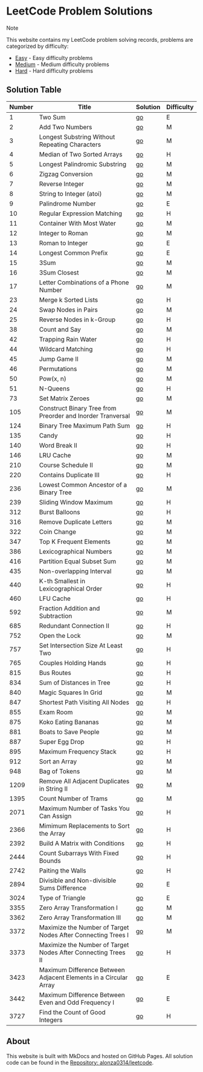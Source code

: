 # LeetCode Problem Solutions

> [!Note]
> This website contains my LeetCode problem solving records, problems are categorized by difficulty:
>
> - [Easy](Easy/) - Easy difficulty problems
> - [Medium](Medium/) - Medium difficulty problems
> - [Hard](Hard/) - Hard difficulty problems

## Solution Table

| Number | Title | Solution | Difficulty |
| - | - | - | - |
| 1 | Two Sum | [go](Easy/1%20Two%20Sum.md) | E |
| 2 | Add Two Numbers | [go](Medium/2%20Add%20Two%20Numbers.md) | M |
| 3 | Longest Substring Without Repeating Characters | [go](Medium/3%20Longest%20Substring%20Without%20Repeating%20Characters.md) | M |
| 4 | Median of Two Sorted Arrays | [go](Hard/4%20Median%20of%20Two%20Sorted%20Arrays.md) | H |
| 5 | Longest Palindromic Substring | [go](Medium/5%20Longest%20Palindromic%20Substring.md) | M |
| 6 | Zigzag Conversion | [go](Medium/6%20Zigzag%20Conversion.md) | M |
| 7 | Reverse Integer | [go](Medium/7%20Reverse%20Integer.md) | M |
| 8 | String to Integer (atoi) | [go](Medium/8%20String%20to%20Integer%20(atoi).md) | M |
| 9 | Palindrome Number | [go](Easy/9%20Palindrome%20Number.md) | E |
| 10 | Regular Expression Matching | [go](Hard/10%20Regular%20Expression%20Matching.md) | H |
| 11 | Container With Most Water | [go](Medium/11%20Container%20With%20Most%20Water.md) | M |
| 12 | Integer to Roman | [go](Medium/12%20Integer%20to%20Roman.md) | M |
| 13 | Roman to Integer | [go](Easy/13%20Roman%20to%20Integer.md) | E |
| 14 | Longest Common Prefix | [go](Easy/14%20Longest%20Common%20Prefix.md) | E |
| 15 | 3Sum | [go](Medium/15%203Sum.md) | M |
| 16 | 3Sum Closest | [go](Medium/16%203Sum%20Closest.md) | M |
| 17 | Letter Combinations of a Phone Number | [go](Medium/17%20Letter%20Combinations%20of%20a%20Phone%20Number.md) | M |
| 23 | Merge k Sorted Lists | [go](Hard/23%20Merge%20k%20Sorted%20Lists.md) | H |
| 24 | Swap Nodes in Pairs | [go](Medium/24%20Swap%20Nodes%20in%20Pairs.md) | M |
| 25 | Reverse Nodes in k-Group | [go](Hard/25%20Reverse%20Nodes%20in%20k-Group.md) | H |
| 38 | Count and Say | [go](Medium/38%20Count%20and%20Say.md) | M |
| 42 | Trapping Rain Water | [go](Hard/42%20Trapping%20Rain%20Water.md) | H |
| 44 | Wildcard Matching | [go](Hard/44%20Wildcard%20Matching.md) | H |
| 45 | Jump Game II | [go](Medium/45%20Jump%20Game%20II.md) | M |
| 46 | Permutations | [go](Medium/46%20Permutations.md) | M |
| 50 | Pow(x, n) | [go](Medium/50%20Pow(x,%20n).md) | M |
| 51 | N-Queens | [go](Hard/51%20N-Queens.md) | H |
| 73 | Set Matrix Zeroes | [go](Medium/73%20Set%20Matrix%20Zeroes.md) | M |
| 105 | Construct Binary Tree from Preorder and Inorder Tranversal | [go](Medium/105%20Construct%20Binary%20Tree%20from%20Preorder%20and%20Inorder%20Tranversal.md) | M |
| 124 | Binary Tree Maximum Path Sum | [go](Hard/124%20Binary%20Tree%20Maximum%20Path%20Sum.md) | H |
| 135 | Candy | [go](Hard/135%20Candy.md) | H |
| 140 | Word Break II | [go](Hard/140%20Word%20Break%20II.md) | H |
| 146 | LRU Cache | [go](Medium/146%20LRU%20Cache.md) | M |
| 210 | Course Schedule II | [go](Medium/210%20Course%20Schedule%20II.md) | M |
| 220 | Contains Duplicate III | [go](Hard/220%20Contains%20Duplicate%20III.md) | H |
| 236 | Lowest Common Ancestor of a Binary Tree | [go](Medium/236%20Lowest%20Common%20Ancestor%20of%20a%20Binary%20Tree.md) | M |
| 239 | Sliding Window Maximum | [go](Hard/239%20Sliding%20Window%20Maximum.md) | H |
| 312 | Burst Balloons | [go](Hard/312%20Burst%20Balloons.md) | H |
| 316 |  Remove Duplicate Letters | [go](Medium/316.%20Remove%20Duplicate%20Letters.md) | M |
| 322 | Coin Change | [go](Medium/322%20Coin%20Change.md) | M |
| 347 | Top K Frequent Elements | [go](Medium/347%20Top%20K%20Frequent%20Elements.md) | M |
| 386 | Lexicographical Numbers | [go](Medium/386%20Lexicographical%20Numbers.md) | M |
| 416 | Partition Equal Subset Sum | [go](Medium/416%20Partition%20Equal%20Subset%20Sum.md) | M |
| 435 | Non-overlapping Interval | [go](Medium/435%20Non-overlapping%20Intervals.md) | M |
| 440 | K-th Smallest in Lexicographical Order | [go](Hard/440%20K-th%20Smallest%20in%20Lexicographical%20Order.md) | H |
| 460 | LFU Cache | [go](Hard/460%20LFU%20Cache.md) | H |
| 592 | Fraction Addition and Subtraction | [go](Medium/592%20Fraction%20Addition%20and%20Subtraction.md) | M |
| 685 | Redundant Connection II | [go](Hard/685%20Redundant%20Connection%20II.md) | H |
| 752 | Open the Lock | [go](Medium/752%20Open%20the%20Lock.md) | M |
| 757 | Set Intersection Size At Least Two | [go](Hard/757%20Set%20Intersection%20Size%20At%20Least%20Two.md) | H |
| 765 | Couples Holding Hands | [go](Hard/765%20Couples%20Holding%20Hands.md) | H |
| 815 | Bus Routes | [go](Hard/815%20Bus%20Routes.md) | H |
| 834 | Sum of Distances in Tree | [go](Hard/834%20Sum%20of%20Distances%20in%20Tree.md) | H |
| 840 | Magic Squares In Grid | [go](Medium/840%20Magic%20Squares%20In%20Grid.md) | M |
| 847 | Shortest Path Visiting All Nodes | [go](Hard/847%20Shortest%20Path%20Visiting%20All%20Nodes.md) | H |
| 855 | Exam Room | [go](Medium/855%20Exam%20Room.md) | M |
| 875 | Koko Eating Bananas | [go](Medium/875%20Koko%20Eating%20Bananas.md) | M |
| 881 | Boats to Save People | [go](Medium/881%20Boats%20to%20Save%20People.md) | M |
| 887 | Super Egg Drop | [go](Hard/887%20Super%20Egg%20Drop.md) | H |
| 895 | Maximum Frequency Stack | [go](Hard/895%20Maximum%20Frequency%20Stack.md) | H |
| 912 | Sort an Array | [go](Medium/912%20Sort%20an%20Array.md) | M |
| 948 | Bag of Tokens | [go](Medium/948%20Bag%20Of%20Tokens.md) | M |
| 1209 | Remove All Adjacent Duplicates in String II | [go](Medium/1209%20Remove%20All%20Adjacent%20Duplicates%20in%20String%20II.md) | M |
| 1395 | Count Number of Trams | [go](Medium/1395%20Count%20Number%20of%20Teams.md) | M |
| 2071 | Maximum Number of Tasks You Can Assign | [go](Hard/2071%20Maximum%20Number%20of%20Tasks%20You%20Can%20Assign.md) | H |
| 2366 | Mimimum Replacements to Sort the Array | [go](Hard/2366%20Minimum%20Replacements%20to%20Sort%20the%20Array.md) | H |
| 2392 | Build A Matrix with Conditions | [go](Hard/2392%20Build%20A%20Matrix%20With%20Conditions.md) | H |
| 2444 | Count Subarrays With Fixed Bounds | [go](Hard/2444%20Count%20Subarrays%20With%20Fixed%20Bounds.md) | H |
| 2742 | Paiting the Walls | [go](Hard/2742%20Painting%20the%20Walls.md) | H |
| 2894 | Divisible and Non-divisible Sums Difference | [go](Easy/2894%20Divisible%20and%20Non-divisible%20Sums%20Difference.md) | E |
| 3024 | Type of Triangle | [go](Easy/3024%20Type%20of%20Triangle.md) | E |
| 3355 | Zero Array Transformation I | [go](Medium/3355%20Zero%20Array%20Transformation%20I.md) | M |
| 3362 | Zero Array Transformation III | [go](Medium/3362%20Zero%20Array%20Transformation%20III.md) | M |
| 3372 | Maximize the Number of Target Nodes After Connecting Trees I | [go](Medium/3372%20Maximize%20the%20Number%20of%20Target%20Nodes%20After%20Connecting%20Trees%20I.md) | M |
| 3373 | Maximize the Number of Target Nodes After Connecting Trees II | [go](Hard/3373%20Maximize%20the%20Number%20of%20Target%20Nodes%20After%20Connecting%20Trees%20II.md) | H |
| 3423 | Maximum Difference Between Adjacent Elements in a Circular Array | [go](Easy/3423%20Maximum%20Difference%20Between%20Adjacent%20Elements%20in%20a%20Circular%20Array.md) | E |
| 3442 | Maximum Difference Between Even and Odd Frequency I | [go](Easy/3442%20Maximum%20Difference%20Between%20Even%20and%20Odd%20Frequency%20I.md) | E |
| 3727 | Find the Count of Good Integers | [go](Hard/3727%20Find%20the%20Count%20of%20Good%20Integers.md) | H |

## About

This website is built with MkDocs and hosted on GitHub Pages. All solution code can be found in the [Repository: alonza0314/leetcode](https://github.com/alonza0314/leetcode).
